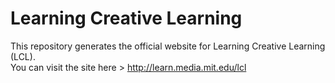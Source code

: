 # Learning Creative Learning

This repository generates the official website for Learning Creative Learning (LCL). 
<br> You can visit the site here > http://learn.media.mit.edu/lcl
